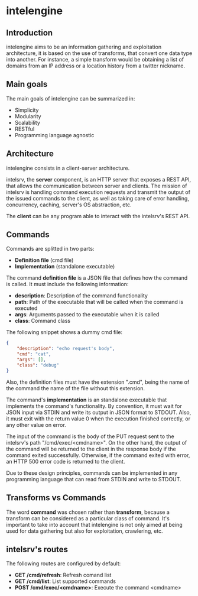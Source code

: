 # intelengine

## Introduction

intelengine aims to be an information gathering and exploitation architecture,
it is based on the use of transforms, that convert one data type into
another. For instance, a simple transform would be obtaining a list of
domains from an IP address or a location history from a twitter nickname.

## Main goals

The main goals of intelengine can be summarized in:

* Simplicity
* Modularity
* Scalability
* RESTful
* Programming language agnostic

## Architecture

intelengine consists in a client-server architecture.

intelsrv, the **server** component, is an HTTP server that exposes a REST API, that
allows the communication between server and clients. The mission of intelsrv is
handling command execution requests and transmit the output of the issued commands
to the client, as well as taking care of error handling, concurrency, caching,
server's OS abstraction, etc.

The **client** can be any program able to interact with the intelsrv's REST API.

## Commands

Commands are splitted in two parts:

* **Definition file** (cmd file)
* **Implementation** (standalone executable)

The command **definition file** is a JSON file that defines how the command is
called. It must include the following information:

* **description**: Description of the command functionality
* **path**: Path of the executable that will be called when the command is executed
* **args**: Arguments passed to the executable when it is called
* **class**: Command class

The following snippet shows a dummy cmd file:

```json
{
	"description": "echo request's body",
	"cmd": "cat",
	"args": [],
	"class": "debug"
}
```

Also, the definition files must have the extension ".cmd", being the name of the
command the name of the file without this extension.

The command's **implementation** is an standalone executable that implements the
command's functionality. By convention, it must wait for JSON input via STDIN and
write its output in JSON format to STDOUT. Also, it must exit with the return
value 0 when the execution finished correctly, or any other value on error.

The input of the command is the body of the PUT request sent to the intelsrv's
path "/cmd/exec/\<cmdname\>". On the other hand, the output of the command
will be returned to the client in the response body if the command exited
successfully. Otherwise, if the command exited with error, an HTTP 500 error code
is returned to the client.

Due to these design principles, commands can be implemented in any programming
language that can read from STDIN and write to STDOUT.

## Transforms vs Commands

The word **command** was chosen rather than **transform**, because a transform
can be considered as a particular class of command. It's important to take into
account that intelengine is not only aimed at being used for data gathering
but also for exploitation, crawlering, etc.

## intelsrv's routes

The following routes are configured by default:

* **GET /cmd/refresh**: Refresh comand list
* **GET /cmd/list**: List supported commands
* **POST /cmd/exec/\<cmdname\>**: Execute the command \<cmdname\>
